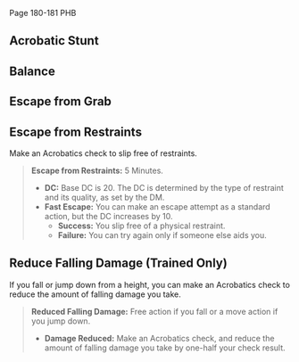 Page 180-181 PHB

## Acrobatic Stunt


## Balance

## Escape from Grab

## Escape from Restraints

Make an Acrobatics check to slip free of restraints.

> **Escape from Restraints:** 5 Minutes.
> - **DC:** Base DC is 20. The DC is determined by the type of restraint and its quality, as set by the DM.
> - **Fast Escape:** You can make an escape attempt as a standard action, but the DC increases by 10.
>    - **Success:** You slip free of a physical restraint.
>    - **Failure:** You can try again only if someone else aids you.

## Reduce Falling Damage (Trained Only)

If you fall or jump down from a height, you can make an Acrobatics check to reduce the amount of falling damage you take.

> **Reduced Falling Damage:** Free action if you fall or a move action if you jump down.
> - **Damage Reduced:** Make an Acrobatics check, and reduce the amount of falling damage you take by one-half your check result.
